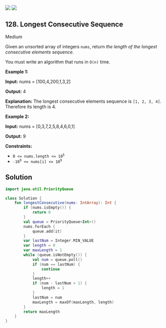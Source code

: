 [![](https://img.shields.io/github/stars/javadev/LeetCode-in-All?label=Stars&style=flat-square)](https://github.com/javadev/LeetCode-in-All)
[![](https://img.shields.io/github/forks/javadev/LeetCode-in-All?label=Fork%20me%20on%20GitHub%20&style=flat-square)](https://github.com/javadev/LeetCode-in-All/fork)

## 128\. Longest Consecutive Sequence

Medium

Given an unsorted array of integers `nums`, return _the length of the longest consecutive elements sequence._

You must write an algorithm that runs in `O(n)` time.

**Example 1:**

**Input:** nums = [100,4,200,1,3,2]

**Output:** 4

**Explanation:** The longest consecutive elements sequence is `[1, 2, 3, 4]`. Therefore its length is 4.

**Example 2:**

**Input:** nums = [0,3,7,2,5,8,4,6,0,1]

**Output:** 9

**Constraints:**

*   <code>0 <= nums.length <= 10<sup>5</sup></code>
*   <code>-10<sup>9</sup> <= nums[i] <= 10<sup>9</sup></code>

## Solution

```kotlin
import java.util.PriorityQueue

class Solution {
    fun longestConsecutive(nums: IntArray): Int {
        if (nums.isEmpty()) {
            return 0
        }
        val queue = PriorityQueue<Int>()
        nums.forEach {
            queue.add(it)
        }
        var lastNum = Integer.MIN_VALUE
        var length = 0
        var maxLength = 1
        while (queue.isNotEmpty()) {
            val num = queue.poll()
            if (num == lastNum) {
                continue
            }
            length++
            if (num - lastNum > 1) {
                length = 1
            }
            lastNum = num
            maxLength = maxOf(maxLength, length)
        }
        return maxLength
    }
}
```